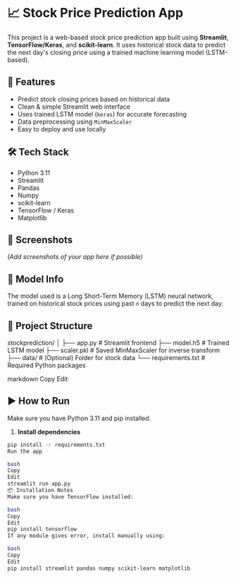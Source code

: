 # 📈 Stock Price Prediction App

This project is a web-based stock price prediction app built using **Streamlit**, **TensorFlow/Keras**, and **scikit-learn**. It uses historical stock data to predict the next day's closing price using a trained machine learning model (LSTM-based).

## 🚀 Features

- Predict stock closing prices based on historical data  
- Clean & simple Streamlit web interface  
- Uses trained LSTM model (`keras`) for accurate forecasting  
- Data preprocessing using `MinMaxScaler`  
- Easy to deploy and use locally

## 🛠️ Tech Stack

- Python 3.11
- Streamlit
- Pandas
- Numpy
- scikit-learn
- TensorFlow / Keras
- Matplotlib

## 📸 Screenshots

*(Add screenshots of your app here if possible)*

## 🧠 Model Info

The model used is a Long Short-Term Memory (LSTM) neural network, trained on historical stock prices using past `n` days to predict the next day.

## 📂 Project Structure

stockprediction/
│
├── app.py # Streamlit frontend
├── model.h5 # Trained LSTM model
├── scaler.pkl # Saved MinMaxScaler for inverse transform
├── data/ # (Optional) Folder for stock data
└── requirements.txt # Required Python packages

markdown
Copy
Edit

## ▶️ How to Run

Make sure you have Python 3.11 and pip installed.

1. **Install dependencies**  
```bash
pip install -r requirements.txt
Run the app

bash
Copy
Edit
streamlit run app.py
📦 Installation Notes
Make sure you have TensorFlow installed:

bash
Copy
Edit
pip install tensorflow
If any module gives error, install manually using:

bash
Copy
Edit
pip install streamlit pandas numpy scikit-learn matplotlib
